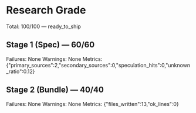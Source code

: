 # Research Grade
Total: 100/100 — ready_to_ship

## Stage 1 (Spec) — 60/60
Failures: None
Warnings: None
Metrics: {"primary_sources":2,"secondary_sources":0,"speculation_hits":0,"unknown_ratio":0.12}

## Stage 2 (Bundle) — 40/40
Failures: None
Warnings: None
Metrics: {"files_written":13,"ok_lines":0}